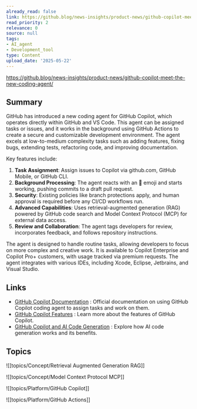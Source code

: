 ```yaml
---
already_read: false
link: https://github.blog/news-insights/product-news/github-copilot-meet-the-new-coding-agent/
read_priority: 2
relevance: 0
source: null
tags:
- AI_agent
- Development_tool
type: Content
upload_date: '2025-05-22'
---
```


https://github.blog/news-insights/product-news/github-copilot-meet-the-new-coding-agent/
## Summary

GitHub has introduced a new coding agent for GitHub Copilot, which operates directly within GitHub and VS Code. This agent can be assigned tasks or issues, and it works in the background using GitHub Actions to create a secure and customizable development environment. The agent excels at low-to-medium complexity tasks such as adding features, fixing bugs, extending tests, refactoring code, and improving documentation.

Key features include:

1. **Task Assignment**: Assign issues to Copilot via github.com, GitHub Mobile, or GitHub CLI.
2. **Background Processing**: The agent reacts with an 👀 emoji and starts working, pushing commits to a draft pull request.
3. **Security**: Existing policies like branch protections apply, and human approval is required before any CI/CD workflows run.
4. **Advanced Capabilities**: Uses retrieval-augmented generation (RAG) powered by GitHub code search and Model Context Protocol (MCP) for external data access.
5. **Review and Collaboration**: The agent tags developers for review, incorporates feedback, and follows repository instructions.

The agent is designed to handle routine tasks, allowing developers to focus on more complex and creative work. It is available to Copilot Enterprise and Copilot Pro+ customers, with usage tracked via premium requests. The agent integrates with various IDEs, including Xcode, Eclipse, Jetbrains, and Visual Studio.
## Links

- [GitHub Copilot Documentation](https://docs.github.com/en/enterprise-cloud@latest/copilot/using-github-copilot/using-copilot-coding-agent-to-work-on-tasks/about-assigning-tasks-to-copilot) : Official documentation on using GitHub Copilot coding agent to assign tasks and work on them.
- [GitHub Copilot Features](https://github.com/features/copilot?utm_source=Blog&utm_medium=GitHub&utm_campaign=buildblogtop) : Learn more about the features of GitHub Copilot.
- [GitHub Copilot and AI Code Generation](https://github.blog/ai-and-ml/generative-ai/how-ai-code-generation-works/) : Explore how AI code generation works and its benefits.

## Topics

![[topics/Concept/Retrieval Augmented Generation RAG]]

![[topics/Concept/Model Context Protocol MCP]]

![[topics/Platform/GitHub Copilot]]

![[topics/Platform/GitHub Actions]]